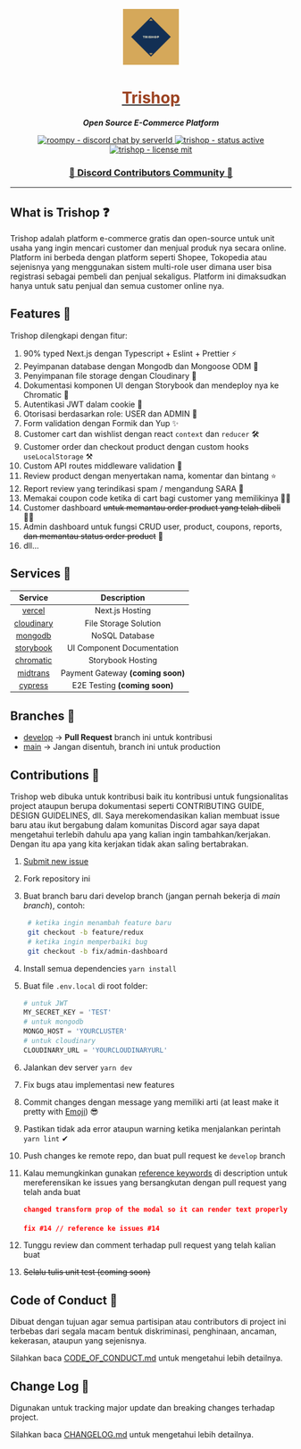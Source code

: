 <a href="https://trishop.vercel.app">
  <p align="center">
    <img height=100 src="./public/images/trishop.png"/>
  </p>

  <h1 style="color: #9c4221;" align="center">
    Trishop
  </h1>
</a>

<p align="center">
  <strong style="font-style: italic;">Open Source E-Commerce Platform</strong>
</p>

<p align="center">
  <a href="https://discord.gg/W9gPJ6kUPY">
    <img src="https://img.shields.io/discord/483598191074213888?style=for-the-badge" alt="roompy - discord chat by serverId" />
  </a>

  <a href="https://trishop.vercel.app">
    <img src="https://img.shields.io/badge/Status-Active-green.svg?style=for-the-badge" alt="trishop - status active" />
  </a>

  <a href="https://github.com/rifandani/trishop-web/blob/master/LICENSE">
    <img src="https://img.shields.io/apm/l/atomic-design-ui.svg?style=for-the-badge&color=000" alt="trishop - license mit" />
  </a>
</p>

<h3 align="center">
  <a href="https://discord.gg/W9gPJ6kUPY">📢 Discord Contributors Community 📢</a>
</h3>

---

## What is Trishop ❓

Trishop adalah platform e-commerce gratis dan open-source untuk unit usaha yang ingin mencari customer dan menjual produk nya secara online. Platform ini berbeda dengan platform seperti Shopee, Tokopedia atau sejenisnya yang menggunakan sistem multi-role user dimana user bisa registrasi sebagai pembeli dan penjual sekaligus. Platform ini dimaksudkan hanya untuk satu penjual dan semua customer online nya.

## Features 🎲

Trishop dilengkapi dengan fitur:

1. 90% typed Next.js dengan Typescript + Eslint + Prettier ⚡
2. Peyimpanan database dengan Mongodb dan Mongoose ODM 🍃
3. Penyimpanan file storage dengan Cloudinary 💾
4. Dokumentasi komponen UI dengan Storybook dan mendeploy nya ke Chromatic 🌸
5. Autentikasi JWT dalam cookie 🔑
6. Otorisasi berdasarkan role: USER dan ADMIN 🔐
7. Form validation dengan Formik dan Yup ✨
8. Customer cart dan wishlist dengan react `context` dan `reducer` 🛠
9. Customer order dan checkout product dengan custom hooks `useLocalStorage` ⚒
10. Custom API routes middleware validation 🎊
11. Review product dengan menyertakan nama, komentar dan bintang ⭐
12. Report review yang terindikasi spam / mengandung SARA 🚫
13. Memakai coupon code ketika di cart bagi customer yang memilikinya 👩‍💻
14. Customer dashboard ~~untuk memantau order product yang telah dibeli~~ 🕵️‍♀️
15. Admin dashboard untuk fungsi CRUD user, product, coupons, reports, ~~dan memantau status order product~~ 💎
16. dll...

## Services 📃

|                     Service                     |            Description            |
| :---------------------------------------------: | :-------------------------------: |
|          [vercel](https://vercel.com/)          |          Next.js Hosting          |
|      [cloudinary](https://cloudinary.com)       |       File Storage Solution       |
| [mongodb](https://www.mongodb.com/cloud/atlas/) |          NoSQL Database           |
|     [storybook](https://storybook.js.org/)      |    UI Component Documentation     |
|       [chromatic](https://chromatic.com/)       |         Storybook Hosting         |
|        [midtrans](https://midtrans.com/)        | Payment Gateway **(coming soon)** |
|         [cypress](https://cypress.io/)          |   E2E Testing **(coming soon)**   |

## Branches 🔱

- [develop](https://github.com/rifandani/trishop/tree/develop) -> **Pull Request** branch ini untuk kontribusi
- [main](https://github.com/rifandani/trishop) -> Jangan disentuh, branch ini untuk production

## Contributions 🧩

Trishop web dibuka untuk kontribusi baik itu kontribusi untuk fungsionalitas project ataupun berupa dokumentasi seperti CONTRIBUTING GUIDE, DESIGN GUIDELINES, dll. Saya merekomendasikan kalian membuat issue baru atau ikut bergabung dalam komunitas Discord agar saya dapat mengetahui terlebih dahulu apa yang kalian ingin tambahkan/kerjakan. Dengan itu apa yang kita kerjakan tidak akan saling bertabrakan.

1. [Submit new issue](https://github.com/rifandani/trishop/issues)
2. Fork repository ini
3. Buat branch baru dari develop branch (jangan pernah bekerja di _main branch_), contoh:

   ```bash
    # ketika ingin menambah feature baru
    git checkout -b feature/redux
    # ketika ingin memperbaiki bug
    git checkout -b fix/admin-dashboard
   ```

4. Install semua dependencies `yarn install`
5. Buat file `.env.local` di root folder:

   ```py
   # untuk JWT
   MY_SECRET_KEY = 'TEST'
   # untuk mongodb
   MONGO_HOST = 'YOURCLUSTER'
   # untuk cloudinary
   CLOUDINARY_URL = 'YOURCLOUDINARYURL'
   ```

6. Jalankan dev server `yarn dev`
7. Fix bugs atau implementasi new features
8. Commit changes dengan message yang memiliki arti (at least make it pretty with [Emoji](https://gist.github.com/parmentf/035de27d6ed1dce0b36a)) 😎
9. Pastikan tidak ada error ataupun warning ketika menjalankan perintah `yarn lint` ✔
10. Push changes ke remote repo, dan buat pull request ke `develop` branch
11. Kalau memungkinkan gunakan [reference keywords](https://docs.github.com/en/issues/tracking-your-work-with-issues/creating-issues/linking-a-pull-request-to-an-issue) di description untuk mereferensikan ke issues yang bersangkutan dengan pull request yang telah anda buat

    ```json
    changed transform prop of the modal so it can render text properly

    fix #14 // reference ke issues #14
    ```

12. Tunggu review dan comment terhadap pull request yang telah kalian buat
13. ~~Selalu tulis unit test (coming soon)~~

## Code of Conduct 📐

Dibuat dengan tujuan agar semua partisipan atau contributors di project ini terbebas dari segala macam bentuk diskriminasi, penghinaan, ancaman, kekerasan, ataupun yang sejenisnya.

Silahkan baca [CODE_OF_CONDUCT.md](https://github.com/rifandani/trishop/blob/develop/CODE_OF_CONDUCT.md) untuk mengetahui lebih detailnya.

## Change Log 📜

Digunakan untuk tracking major update dan breaking changes terhadap project.

Silahkan baca [CHANGELOG.md](https://github.com/rifandani/trishop/blob/develop/CHANGELOG.md) untuk mengetahui lebih detailnya.
